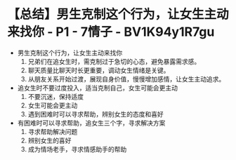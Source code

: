 # 【总结】男生克制这个行为，让女生主动来找你 - P1 - 7情子 - BV1K94y1R7gu

-   男生克制这个行为，让女生主动来找你
    1.  兄弟们在追女生时，需克制过于急切的心态，避免暴露需求感。
    2.  聊天质量比聊天时长更重要，调动女生情绪是关键。
    3.  从朋友关系开始过渡，展现自身价值，慢慢增加感情，让女生主动追求。
-   追女生时不要过度投入，适当克制自己，女生可能会更主动
    1.  不要沉迷，保持适度
    2.  女生可能会更主动
    3.  遇到困难时可以寻求帮助，辨别女生的态度和喜好
-   有困难时可以寻求帮助，追女生三个字，寻求解决方案
    1.  寻求帮助解决问题
    2.  辨别女生的喜好
    3.  成为情场老手，寻求情感助手的帮助